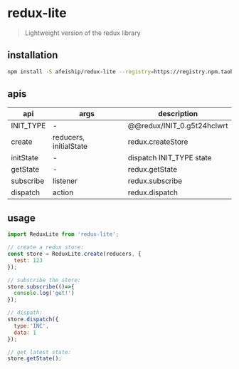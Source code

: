 # redux-lite
> Lightweight version of the redux library

## installation
```bash
npm install -S afeiship/redux-lite --registry=https://registry.npm.taobao.org
```

## apis
| api       | args                   | description                |
|-----------|------------------------|----------------------------|
| INIT_TYPE | -                      | @@redux/INIT_0.g5t24hclwrt |
| create    | reducers, initialState | redux.createStore          |
| initState | -                      | dispatch INIT_TYPE state   |
| getState  | -                      | redux.getState             |
| subscribe | listener               | redux.subscribe            |
| dispatch  | action                 | redux.dispatch             |

## usage
```js
import ReduxLite from 'redux-lite';

// create a redux store:
const store = ReduxLite.create(reducers, {
  test: 123
});

// subscribe the store:
store.subscribe(()=>{
  console.log('get!')
});

// dispath:
store.dispatch({
  type:'INC',
  data: 1
});

// get latest state:
store.getState();
```
